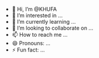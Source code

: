 - 👋 Hi, I’m @KHUFA
- 👀 I’m interested in ...
- 🌱 I’m currently learning ...
- 💞️ I’m looking to collaborate on ...
- 📫 How to reach me ...
- 😄 Pronouns: ...
- ⚡ Fun fact: ...

<!---
KHUFA/KHUFA is a ✨ special ✨ repository because its `README.md` (this file) appears on your GitHub profile.
You can click the Preview link to take a look at your changes.
--->
